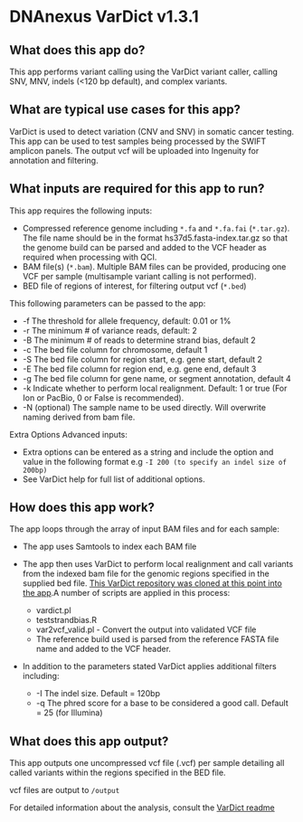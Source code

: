 # DNAnexus VarDict v1.3.1

## What does this app do?
This app performs variant calling using the VarDict variant caller, calling SNV, MNV, indels (<120 bp default), and complex variants.

## What are typical use cases for this app?
VarDict is used to detect variation (CNV and SNV) in somatic cancer testing. 
This app can be used to test samples being processed by the SWIFT amplicon panels. 
The output vcf will be uploaded into Ingenuity for annotation and filtering.


## What inputs are required for this app to run?
This app requires the following inputs:

- Compressed reference genome including `*.fa` and `*.fa.fai` (`*.tar.gz`).  The file name should be in the format hs37d5.fasta-index.tar.gz so that the genome build can be parsed and added to the VCF header as required when processing with QCI.
- BAM file(s) (`*.bam`). Multiple BAM files can be provided, producing one VCF per sample (multisample variant calling is not performed).
- BED file of regions of interest, for filtering output vcf (`*.bed`)

This following parameters can be passed to the app:
- -f 	The threshold for allele frequency, default: 0.01 or 1%
- -r	The minimum # of variance reads, default: 2
- -B	The minimum # of reads to determine strand bias, default 2
- -c	The bed file column for chromosome, default 1
- -S	The bed file column for region start, e.g. gene start, default 2
- -E	The bed file column for region end, e.g. gene end, default 3
- -g	The bed file column for gene name, or segment annotation, default 4
- -k 	Indicate whether to perform local realignment.  Default: 1 or true (For Ion or PacBio, 0 or False is recommended).
- -N	(optional) The sample name to be used directly.  Will overwrite naming derived from bam file.

Extra Options Advanced inputs:
- Extra options can be entered as a string and include the option and value in the following format e.g `-I 200 (to specify an indel size of 200bp)`
- See VarDict help for full list of additional options.


## How does this app work?
The app loops through the array of input BAM files and for each sample: 
- The app uses Samtools to index each BAM file 
- The app then uses VarDict to perform local realignment and call variants from the indexed bam file for the genomic regions specified in the supplied bed file. [This VarDict repository was cloned at this point into the app](https://github.com/AstraZeneca-NGS/VarDict/tree/328e00a1166abe4406020a9af12ca816a93517be).A number of scripts are applied in this process:
  - vardict.pl
  - teststrandbias.R 
  - var2vcf_valid.pl - Convert the output into validated VCF file
  - The reference build used is parsed from the reference FASTA file name and added to the VCF header.

- In addition to the parameters stated VarDict applies additional filters including:
  - -I The indel size. Default =  120bp
  - -q The phred score for a base to be considered a good call.  Default = 25 (for Illumina)

## What does this app output?
This app outputs one uncompressed vcf file (.vcf) per sample detailing all called variants within the regions specified in the BED file. 

vcf files are output to `/output`

For detailed information about the analysis, consult the [VarDict readme](https://github.com/AstraZeneca-NGS/VarDict)
